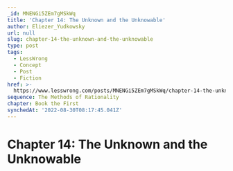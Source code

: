 ```yaml
---
_id: MNENGi5ZEm7gMSkWq
title: 'Chapter 14: The Unknown and the Unknowable'
author: Eliezer_Yudkowsky
url: null
slug: chapter-14-the-unknown-and-the-unknowable
type: post
tags:
  - LessWrong
  - Concept
  - Post
  - Fiction
href: >-
  https://www.lesswrong.com/posts/MNENGi5ZEm7gMSkWq/chapter-14-the-unknown-and-the-unknowable
sequence: The Methods of Rationality
chapter: Book the First
synchedAt: '2022-08-30T08:17:45.041Z'
---
```


# Chapter 14: The Unknown and the Unknowable
